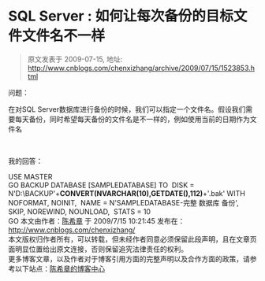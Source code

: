 # SQL Server : 如何让每次备份的目标文件文件名不一样 
> 原文发表于 2009-07-15, 地址: http://www.cnblogs.com/chenxizhang/archive/2009/07/15/1523853.html 


问题：

 在对SQL Server数据库进行备份的时候，我们可以指定一个文件名。假设我们需要每天备份，同时希望每天备份的文件名是不一样的，例如使用当前的日期作为文件名

  

 我的回答：

 USE MASTER  
GO BACKUP DATABASE [SAMPLEDATABASE] TO  DISK = N'D:\BACKUP\'+**CONVERT(NVARCHAR(10),GETDATE(),112)**+'.bak' WITH NOFORMAT, NOINIT,  NAME = N'SAMPLEDATABASE-完整 数据库 备份', SKIP, NOREWIND, NOUNLOAD,  STATS = 10  
GO  本文由作者：[陈希章](http://www.xizhang.com) 于 2009/7/15 10:21:45 发布在：<http://www.cnblogs.com/chenxizhang/>  
 本文版权归作者所有，可以转载，但未经作者同意必须保留此段声明，且在文章页面明显位置给出原文连接，否则保留追究法律责任的权利。   
 更多博客文章，以及作者对于博客引用方面的完整声明以及合作方面的政策，请参考以下站点：[陈希章的博客中心](http://www.xizhang.com/blog.htm) 



